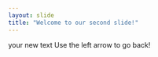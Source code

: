 ```yaml
---
layout: slide
title: "Welcome to our second slide!"
---
```

your new text 
Use the left arrow to go back!
